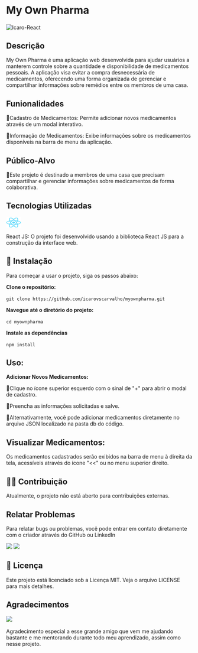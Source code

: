 # My Own Pharma

<img align="center" src="https://github.com/user-attachments/assets/731ba335-504f-4c24-8628-68cc43fe2677" alt="Icaro-React" width="580">

<div>
  <h2>Descrição</h2>
  <p>My Own Pharma é uma aplicação web desenvolvida para ajudar usuários a manterem controle sobre a quantidade e disponibilidade de medicamentos pessoais. A aplicação visa evitar a compra desnecessária de medicamentos, oferecendo uma forma organizada de gerenciar e compartilhar informações sobre remédios entre os membros de uma casa.</p>
</div>

<div>
  <h2>Funionalidades</h2>
  <p>🔹Cadastro de Medicamentos: Permite adicionar novos medicamentos através de um modal interativo.</p>
  <p>🔹Informação de Medicamentos: Exibe informações sobre os medicamentos disponíveis na barra de menu da aplicação.</p>
</div>

<div>
  <h2>Público-Alvo</h2>
  <p>🔹Este projeto é destinado a membros de uma casa que precisam compartilhar e gerenciar informações sobre medicamentos de forma colaborativa.</p> 
</div>

<div>
  <h2>Tecnologias Utilizadas</h2>
  <img align="center" alt="Icaro-React" height="30" width="40" src="https://raw.githubusercontent.com/devicons/devicon/master/icons/react/react-original.svg">
  <p> React JS: O projeto foi desenvolvido usando a biblioteca React JS para a construção da interface web.</p>
</div>

<div>
  <h2>🚀 Instalação</h2>
  <p>Para começar a usar o projeto, siga os passos abaixo:</p>
  
  <p><strong>Clone o repositório:</strong></p>
  <p><code>git clone https://github.com/icarovscarvalho/myownpharma.git</code></p>
  
  <p><strong>Navegue até o diretório do projeto:</strong></p>
  <p><code>cd myownpharma</code></p>
    
  <p><strong>Instale as dependências</strong></p>
  <p><code>npm install</code></p>
</div>

<div>
<div>
  <h2>Uso:</h2>
  <p><strong>Adicionar Novos Medicamentos:</strong></p>
  <p>🔹Clique no ícone superior esquerdo com o sinal de "+" para abrir o modal de cadastro.</p>
  <p>🔹Preencha as informações solicitadas e salve.</p>
  <p>🔹Alternativamente, você pode adicionar medicamentos diretamente no arquivo JSON localizado na pasta db do código.</p>

  <h2>Visualizar Medicamentos:</h2>
  <p>Os medicamentos cadastrados serão exibidos na barra de menu à direita da tela, acessíveis através do ícone "<<" ou no menu superior direito.</p>
</div>

<div>
  <h2>👩‍💻 Contribuição</h2>
  <p>Atualmente, o projeto não está aberto para contribuições externas.</p>
</div>

<div>
  <h2>Relatar Problemas</h2>
  <p>Para relatar bugs ou problemas, você pode entrar em contato diretamente com o criador através do GitHub ou LinkedIn</p>
  <a href = "mailto:icarovscarvalho@gmail.com"><img src="https://img.shields.io/badge/-Gmail-%23333?style=for-the-badge&logo=gmail&logoColor=white" target="_blank"></a>
  <a href="https://www.linkedin.com/in/icarovscarvalho/" target="_blank"><img src="https://img.shields.io/badge/-LinkedIn-%230077B5?style=for-the-badge&logo=linkedin&logoColor=white" target="_blank"></a>
</div>

<div>
  <h2>📃 Licença</h2>
  <p>Este projeto está licenciado sob a Licença MIT. Veja o arquivo LICENSE para mais detalhes.</p>
</div>

<div>
  <h2>Agradecimentos</h2>
  <a href="https://github.com/victorpowilleit" target="_blank"><img src="https://img.shields.io/badge/Victor Powilleit-8A2BE2" target="_blank"></a>
  <p>Agradecimento especial a esse grande amigo que vem me ajudando bastante e me mentorando durante todo meu aprendizado, assim como nesse projeto.</p>
</div>

